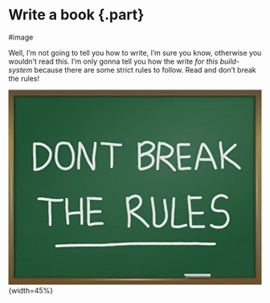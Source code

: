 # Write a book {.part}

#image

Well, I’m not going to tell you how to write, I’m sure you know, otherwise you wouldn’t read this. I’m only gonna tell you how the write *for this build-system* because there are some strict rules to follow. Read and don’t break the rules!

![](images/dont-break-the-rules.png){width=45%}

